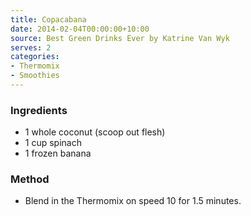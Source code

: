 ```yaml
---
title: Copacabana
date: 2014-02-04T00:00:00+10:00
source: Best Green Drinks Ever by Katrine Van Wyk
serves: 2
categories:
- Thermomix
- Smoothies
---
```











### Ingredients

* 1 whole coconut (scoop out flesh)
* 1 cup spinach
* 1 frozen banana

### Method

* Blend in the Thermomix on speed 10 for 1.5 minutes.
